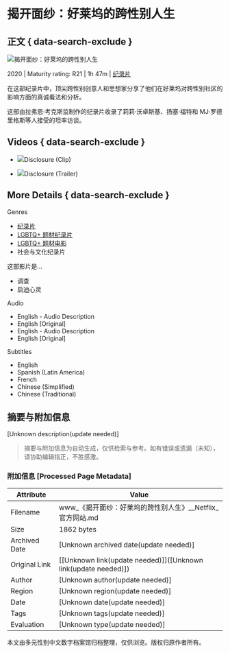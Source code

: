# 揭开面纱：好莱坞的跨性别人生

## 正文 { data-search-exclude }


![揭开面纱：好莱坞的跨性别人生](https://occ-0-1038-37.1.nflxso.net/dnm/api/v6/tx1O544a9T7n8Z_G12qaboulQQE/AAAABesiGbSpXfaMJ60P3UhT1octRFf5eSsopFgt2XQMz1b1aXK8mBx95LwimuHr6RKZaFvImJy7YLbubV_MXh8SzwwSN4gBWM3ycN2nt9ewq_hy-joAzccyCEdoKsCHyf4U7_KnvrXMSVY0jwKx1AZ_5cj4Ny1EOYf2w3EX8viI_7h0hiAvUKWDcw.png?r=c23)

2020 | Maturity rating: R21 | 1h 47m | [纪录片](https://www.netflix.com/sg-zh/browse/genre/81746409)

在这部纪录片中，顶尖跨性别创意人和思想家分享了他们在好莱坞对跨性别社区的影响方面的真诚看法和分析。

这部由拉弗恩·考克斯监制作的纪录片收录了莉莉·沃卓斯基、扬塞·福特和 MJ·罗德里格斯等人接受的坦率访谈。

## Videos { data-search-exclude }

-   ![](https://occ-0-1038-37.1.nflxso.net/dnm/api/v6/9pS1daC2n6UGc3dUogvWIPMR_OU/AAAABb1-InY4Wf3vOHosWDT2ymLXd6IFgA56QjTj_6svkugqmVoxSnzykVD029r1-GEmDjrjOxy3iMY2VhcBXryc1goubyItsrNa7IF9LbKTleqDREc5w4fp8Imjsg.jpg?r=ee8)Disclosure (Clip)
    
-   ![](https://occ-0-1038-37.1.nflxso.net/dnm/api/v6/9pS1daC2n6UGc3dUogvWIPMR_OU/AAAABWCyOhgg2HkL2W49KoDb5ryoc5HdCcV9wcFMJswdyOn-HKMfcj7ZkDjxXJzpBdp8yyZ1h9tfoWWxQHDYGKIMDEWryFw5K4doWIX2T-z8360jFozl9IHejjRiUw.jpg?r=a96)Disclosure (Trailer)

## More Details { data-search-exclude }

Genres

- [纪录片](https://www.netflix.com/sg-zh/browse/genre/2243108)
- [LGBTQ+ 题材纪录片](https://www.netflix.com/sg-zh/browse/genre/4720)
- [LGBTQ+ 题材电影](https://www.netflix.com/sg-zh/browse/genre/5977)
- 社会与文化纪录片

这部影片是...

- 调查
- 启迪心灵

Audio

- English - Audio Description
- English [Original]
- English - Audio Description
- English [Original]

Subtitles

- English
- Spanish (Latin America)
- French
- Chinese (Simplified)
- Chinese (Traditional)
<!-- tcd_original_link https://www.netflix.com/sg-zh/title/81284247 -->


## 摘要与附加信息

<!-- tcd_abstract -->
[Unknown description(update needed)]
<!-- tcd_abstract_end -->

> 摘要与附加信息为自动生成，仅供检索与参考。如有错误或遗漏（未知），请协助编辑指正，不胜感激。

### 附加信息 [Processed Page Metadata]

| Attribute       | Value                                  |
|-----------------|----------------------------------------|
| Filename        | www_《揭开面纱：好莱坞的跨性别人生》__Netflix_官方网站.md                             |
| Size            | 1862 bytes                           |
| Archived Date   | [Unknown archived date(update needed)]                             |
| Original Link   | [[Unknown link(update needed)]]([Unknown link(update needed)])                       |
| Author          | [Unknown author(update needed)]                               |
| Region          | [Unknown region(update needed)]                               |
| Date            | [Unknown date(update needed)]                                 |
| Tags            | [Unknown tags(update needed)]                                 |
| Evaluation            | [Unknown type(update needed)]                                 |
<!-- tcd_table_end -->

本文由多元性别中文数字档案馆归档整理，仅供浏览。版权归原作者所有。

